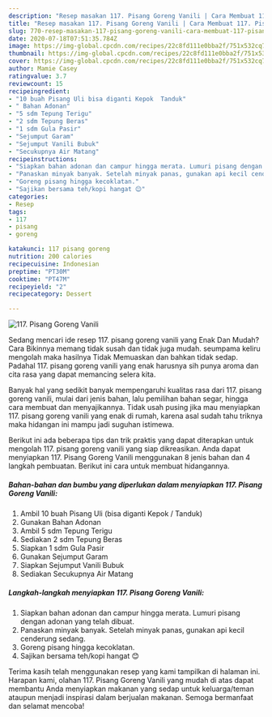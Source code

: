 ```yaml
---
description: "Resep masakan 117. Pisang Goreng Vanili | Cara Membuat 117. Pisang Goreng Vanili Yang Menggugah Selera"
title: "Resep masakan 117. Pisang Goreng Vanili | Cara Membuat 117. Pisang Goreng Vanili Yang Menggugah Selera"
slug: 770-resep-masakan-117-pisang-goreng-vanili-cara-membuat-117-pisang-goreng-vanili-yang-menggugah-selera
date: 2020-07-18T07:51:35.784Z
image: https://img-global.cpcdn.com/recipes/22c8fd111e0bba2f/751x532cq70/117-pisang-goreng-vanili-foto-resep-utama.jpg
thumbnail: https://img-global.cpcdn.com/recipes/22c8fd111e0bba2f/751x532cq70/117-pisang-goreng-vanili-foto-resep-utama.jpg
cover: https://img-global.cpcdn.com/recipes/22c8fd111e0bba2f/751x532cq70/117-pisang-goreng-vanili-foto-resep-utama.jpg
author: Mamie Casey
ratingvalue: 3.7
reviewcount: 15
recipeingredient:
- "10 buah Pisang Uli bisa diganti Kepok  Tanduk"
- " Bahan Adonan"
- "5 sdm Tepung Terigu"
- "2 sdm Tepung Beras"
- "1 sdm Gula Pasir"
- "Sejumput Garam"
- "Sejumput Vanili Bubuk"
- "Secukupnya Air Matang"
recipeinstructions:
- "Siapkan bahan adonan dan campur hingga merata. Lumuri pisang dengan adonan yang telah dibuat."
- "Panaskan minyak banyak. Setelah minyak panas, gunakan api kecil cenderung sedang."
- "Goreng pisang hingga kecoklatan."
- "Sajikan bersama teh/kopi hangat 😊"
categories:
- Resep
tags:
- 117
- pisang
- goreng

katakunci: 117 pisang goreng 
nutrition: 200 calories
recipecuisine: Indonesian
preptime: "PT30M"
cooktime: "PT47M"
recipeyield: "2"
recipecategory: Dessert

---
```



![117. Pisang Goreng Vanili](https://img-global.cpcdn.com/recipes/22c8fd111e0bba2f/751x532cq70/117-pisang-goreng-vanili-foto-resep-utama.jpg)

Sedang mencari ide resep 117. pisang goreng vanili yang Enak Dan Mudah? Cara Bikinnya memang tidak susah dan tidak juga mudah. seumpama keliru mengolah maka hasilnya Tidak Memuaskan dan bahkan tidak sedap. Padahal 117. pisang goreng vanili yang enak harusnya sih punya aroma dan cita rasa yang dapat memancing selera kita.

Banyak hal yang sedikit banyak mempengaruhi kualitas rasa dari 117. pisang goreng vanili, mulai dari jenis bahan, lalu pemilihan bahan segar, hingga cara membuat dan menyajikannya. Tidak usah pusing jika mau menyiapkan 117. pisang goreng vanili yang enak di rumah, karena asal sudah tahu triknya maka hidangan ini mampu jadi suguhan istimewa.




Berikut ini ada beberapa tips dan trik praktis yang dapat diterapkan untuk mengolah 117. pisang goreng vanili yang siap dikreasikan. Anda dapat menyiapkan 117. Pisang Goreng Vanili menggunakan 8 jenis bahan dan 4 langkah pembuatan. Berikut ini cara untuk membuat hidangannya.

<!--inarticleads1-->

##### Bahan-bahan dan bumbu yang diperlukan dalam menyiapkan 117. Pisang Goreng Vanili:

1. Ambil 10 buah Pisang Uli (bisa diganti Kepok / Tanduk)
1. Gunakan  Bahan Adonan
1. Ambil 5 sdm Tepung Terigu
1. Sediakan 2 sdm Tepung Beras
1. Siapkan 1 sdm Gula Pasir
1. Gunakan Sejumput Garam
1. Siapkan Sejumput Vanili Bubuk
1. Sediakan Secukupnya Air Matang




<!--inarticleads2-->

##### Langkah-langkah menyiapkan 117. Pisang Goreng Vanili:

1. Siapkan bahan adonan dan campur hingga merata. Lumuri pisang dengan adonan yang telah dibuat.
1. Panaskan minyak banyak. Setelah minyak panas, gunakan api kecil cenderung sedang.
1. Goreng pisang hingga kecoklatan.
1. Sajikan bersama teh/kopi hangat 😊




Terima kasih telah menggunakan resep yang kami tampilkan di halaman ini. Harapan kami, olahan 117. Pisang Goreng Vanili yang mudah di atas dapat membantu Anda menyiapkan makanan yang sedap untuk keluarga/teman ataupun menjadi inspirasi dalam berjualan makanan. Semoga bermanfaat dan selamat mencoba!
